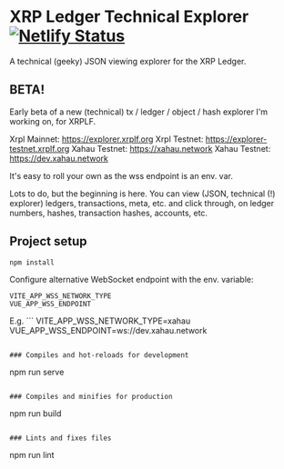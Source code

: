 # XRP Ledger Technical Explorer [![Netlify Status](https://api.netlify.com/api/v1/badges/c16a50c4-d71f-4c20-be25-93f993497873/deploy-status)](https://app.netlify.com/sites/xrpl-technical-explorer/deploys)

A technical (geeky) JSON viewing explorer for the XRP Ledger.

## BETA!
Early beta of a new (technical) tx / ledger / object / hash explorer I'm working on, for XRPLF.

Xrpl Mainnet: https://explorer.xrplf.org
Xrpl Testnet: https://explorer-testnet.xrplf.org
Xahau Testnet: https://xahau.network
Xahau Testnet: https://dev.xahau.network

It's easy to roll your own as the wss endpoint is an env. var.

Lots to do, but the beginning is here. You can view (JSON, technical (!) explorer) ledgers, transactions, meta, etc. and click through, on ledger numbers, hashes, transaction hashes, accounts, etc.

## Project setup
```
npm install
```

Configure alternative WebSocket endpoint with the env. variable:
```
VITE_APP_WSS_NETWORK_TYPE
VUE_APP_WSS_ENDPOINT
```

E.g. ```
VITE_APP_WSS_NETWORK_TYPE=xahau
VUE_APP_WSS_ENDPOINT=ws://dev.xahau.network
```

### Compiles and hot-reloads for development
```
npm run serve
```

### Compiles and minifies for production
```
npm run build
```

### Lints and fixes files
```
npm run lint
```
